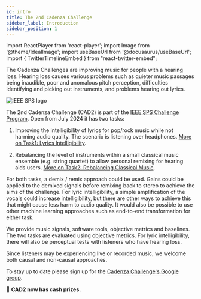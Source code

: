 ```yaml
---
id: intro
title: The 2nd Cadenza Challenge
sidebar_label: Introduction
sidebar_position: 1
---
```

import ReactPlayer from 'react-player';
import Image from '@theme/IdealImage';
import useBaseUrl from '@docusaurus/useBaseUrl';
import { TwitterTimelineEmbed } from "react-twitter-embed";


The Cadenza Challenges are improving music for people with a hearing loss. Hearing loss causes various problems such as quieter music passages being inaudible, poor and anomalous pitch perception, difficulties identifying and picking out instruments, and problems hearing out lyrics.

<div style={{textAlign:'center'}}>
<img src={useBaseUrl('/img/cad2/SPS_Logo_Color_RGB.png')} alt="IEEE SPS logo" style={{width: 400}} />
</div>

The 2nd Cadenza Challenge (CAD2) is part of the [IEEE SPS Challenge Program](https://signalprocessingsociety.org/publications-resources/challenges-and-data-collections). Open from July 2024 it has two tasks:

1. Improving the intelligibility of lyrics for pop/rock music while not harming audio quality. The scenario is listening over headphones. [More on Task1: Lyrics Intelligibility](Lyric%20Intelligibility/lyrics).

2. Rebalancing the level of instruments within a small classical music ensemble (e.g. string quartet) to 
allow personal remixing for hearing aids users. [More on Task2: Rebalancing Classical Music](Rebalancing%20Classical/rebalancing_overview).

For both tasks, a demix / remix approach could be used. Gains could be applied to the demixed signals before remixing back to stereo to achieve the aims of the challenge. For lyric intelligibility, a simple amplification of the vocals could increase intelligibility, but there are other ways to achieve this that might cause less harm to audio quality. It would also be possible to use other machine learning approaches such as end-to-end transformation for either task.

We provide music signals, software tools, objective metrics and baselines. The two tasks are evaluated using objective metrics. For lyric intelligibility, there will also be perceptual tests with listeners who have hearing loss.

Since listeners may be experiencing live or recorded music, we welcome both causal and non-causal approaches.

To stay up to date please sign up for the [Cadenza Challenge's Google group](https://groups.google.com/g/cadenza-challenge).

:memo: **CAD2 now has cash prizes.**

